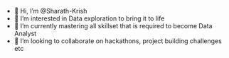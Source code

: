 - 👋 Hi, I’m @Sharath-Krish
- 👀 I’m interested in Data exploration to bring it to life 
- 🌱 I’m currently mastering all skillset that is required to become Data Analyst
- 💞️ I’m looking to collaborate on hackathons, project building challenges etc

<!---
Sharath-Krish/Sharath-Krish is a ✨ special ✨ repository because its `README.md` (this file) appears on your GitHub profile.
You can click the Preview link to take a look at your changes.
--->
